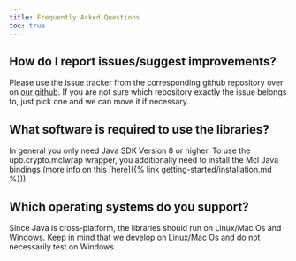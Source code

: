 ```yaml
---
title: Frequently Asked Questions
toc: true
---
```


## How do I report issues/suggest improvements?

Please use the issue tracker from the corresponding github repository over on [our github](https://github.com/upbcuk).
If you are not sure which repository exactly the issue belongs to, just pick one and we can move it if necessary.

## What software is required to use the libraries?

In general you only need Java SDK Version 8 or higher.
To use the upb.crypto.mclwrap wrapper, you additionally need to install the Mcl Java bindings (more info on this [here]({% link getting-started/installation.md %})).

## Which operating systems do you support?

Since Java is cross-platform, the libraries should run on Linux/Mac Os and Windows.
Keep in mind that we develop on Linux/Mac Os and do not necessarily test on Windows.